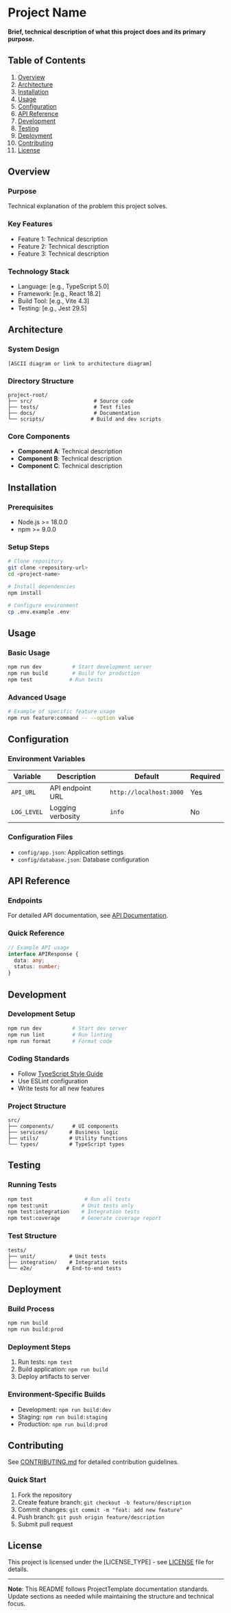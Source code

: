 # Project Name

**Brief, technical description of what this project does and its primary purpose.**

## Table of Contents

1. [Overview](#overview)
2. [Architecture](#architecture)
3. [Installation](#installation)
4. [Usage](#usage)
5. [Configuration](#configuration)
6. [API Reference](#api-reference)
7. [Development](#development)
8. [Testing](#testing)
9. [Deployment](#deployment)
10. [Contributing](#contributing)
11. [License](#license)

## Overview

### Purpose
Technical explanation of the problem this project solves.

### Key Features
- Feature 1: Technical description
- Feature 2: Technical description
- Feature 3: Technical description

### Technology Stack
- Language: [e.g., TypeScript 5.0]
- Framework: [e.g., React 18.2]
- Build Tool: [e.g., Vite 4.3]
- Testing: [e.g., Jest 29.5]

## Architecture

### System Design
```text
[ASCII diagram or link to architecture diagram]
```

### Directory Structure
```text
project-root/
├── src/                    # Source code
├── tests/                  # Test files
├── docs/                   # Documentation
└── scripts/               # Build and dev scripts
```

### Core Components
- **Component A**: Technical description
- **Component B**: Technical description
- **Component C**: Technical description

## Installation

### Prerequisites
- Node.js >= 18.0.0
- npm >= 9.0.0

### Setup Steps
```bash
# Clone repository
git clone <repository-url>
cd <project-name>

# Install dependencies
npm install

# Configure environment
cp .env.example .env
```

## Usage

### Basic Usage
```bash
npm run dev          # Start development server
npm run build        # Build for production
npm test            # Run tests
```

### Advanced Usage
```bash
# Example of specific feature usage
npm run feature:command -- --option value
```

## Configuration

### Environment Variables
| Variable | Description | Default | Required |
|----------|-------------|---------|----------|
| `API_URL` | API endpoint URL | `http://localhost:3000` | Yes |
| `LOG_LEVEL` | Logging verbosity | `info` | No |

### Configuration Files
- `config/app.json`: Application settings
- `config/database.json`: Database configuration

## API Reference

### Endpoints
For detailed API documentation, see [API Documentation](docs/api/README.md).

### Quick Reference
```typescript
// Example API usage
interface APIResponse {
  data: any;
  status: number;
}
```

## Development

### Development Setup
```bash
npm run dev          # Start dev server
npm run lint         # Run linting
npm run format       # Format code
```

### Coding Standards
- Follow [TypeScript Style Guide](docs/style-guide.md)
- Use ESLint configuration
- Write tests for all new features

### Project Structure
```text
src/
├── components/      # UI components
├── services/       # Business logic
├── utils/          # Utility functions
└── types/          # TypeScript types
```

## Testing

### Running Tests
```bash
npm test                 # Run all tests
npm test:unit           # Unit tests only
npm test:integration    # Integration tests
npm test:coverage       # Generate coverage report
```

### Test Structure
```text
tests/
├── unit/           # Unit tests
├── integration/    # Integration tests
└── e2e/           # End-to-end tests
```

## Deployment

### Build Process
```bash
npm run build
npm run build:prod
```

### Deployment Steps
1. Run tests: `npm test`
2. Build application: `npm run build`
3. Deploy artifacts to server

### Environment-Specific Builds
- Development: `npm run build:dev`
- Staging: `npm run build:staging`
- Production: `npm run build:prod`

## Contributing

See [CONTRIBUTING.md](CONTRIBUTING.md) for detailed contribution guidelines.

### Quick Start
1. Fork the repository
2. Create feature branch: `git checkout -b feature/description`
3. Commit changes: `git commit -m "feat: add new feature"`
4. Push branch: `git push origin feature/description`
5. Submit pull request

## License

This project is licensed under the [LICENSE_TYPE] - see [LICENSE](LICENSE) file for details.

---

**Note**: This README follows ProjectTemplate documentation standards. 
Update sections as needed while maintaining the structure and technical focus.